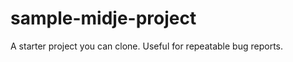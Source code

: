 sample-midje-project
====================

A starter project you can clone. Useful for repeatable bug reports.
